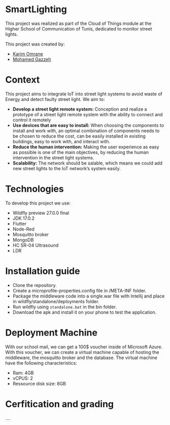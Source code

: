 # SmartLighting
This project was realized as part of the Cloud of Things module at the Higher School of Communication of Tunis, dedicated to monitor street lights.

This project was created by:
- [Karim Omrane](https://github.com/karygauss03)
- [Mohamed Gazzeh](https://github.com/MedG1)

# Context
This project aims to integrate IoT into street light systems to avoid waste of Energy and detect faulty street light. We aim to:
- **Develop a street light remote system:** Conception and realize a prototype of a street light remote system with the ability to connect and control it remotely
- **Use devices that are easy to install:** When choosing the components to install and work with, an optimal combination of components needs to be chosen to reduce the cost, can be easily installed in existing buildings, easy to work with, and interact with.
- **Reduce the human intervention:** Making the user experience as easy as possible is one of the main objectives, by reducing the human intervention in the street light systems.
- **Scalability:** The network should be salable, which means we could add new street lights to the IoT network’s system easily.

# Technologies
To develop this project we use:
- Wildfly preview 27.0.0 final
- JDK 17.0.2
- Flutter
- Node-Red
- Mosquitto broker
- MongoDB
- HC SR-04 Ultrasound
- LDR

# Installation guide
- Clone the repository.
- Create a microprofile-properties.config file in /META-INF folder.
- Package the middleware code into a single.war file with Intellij and place in wildfly/standalone/deployments folder.
- Run wildfly using `standalone.bat` in the bin folder.
- Download the apk and install it on your phone to test the application.

# Deployment Machine
With our school mail, we can get a 100$ voucher inside of Microsoft Azure. With this voucher, we can create a virtual machine capable of hosting the middleware, the mosquitto broker and the database. The virtual machine have the following characteristics:
- Ram: 4GB
- vCPUS: 2
- Ressource disk size: 8GB

# Cerfitication and grading
....
